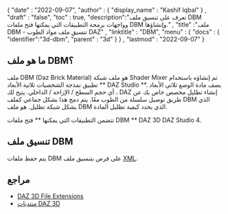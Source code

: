 {
  "date" : "2022-09-07",
  "author" : {
    "display_name" : "Kashif Iqbal"
} ,
  "draft" : "false",
  "toc" : true,
  "description":"تعرف على تنسيق ملف DBM وواجهات برمجة التطبيقات التي يمكنها فتح ملفات DBM وإنشاؤها." ,
  "title" :"ملف DBM - تنسيق ملف مواد الطوب DAZ" ,
  "linktitle" : "DBM",
  "menu" : {
    "docs" : {
      "identifier":"3d-dbm",
      "parent" : "3d"
}
} ,
  "lastmod" : "2022-09-07"
}

## ما هو ملف DBM؟

ملف DBM (Daz Brick Material) هو ملف شبكة Shader Mixer تم إنشاؤه باستخدام تطبيق نمذجة الشخصيات ثلاثية الأبعاد ** DAZ Studio **. يصف مادة الوضع ثلاثي الأبعاد ، أي حجم السطح / الإزاحة / الداخلي. يتيح لك DAZ إنشاء تظليل مخصص خاص بك عن طريق توصيل سلسلة من الطوب معًا. يتم دمج هذا بشكل جماعي كملف DBM الذي يشكل شبكة تظليل. هو ملف DBM الذي يحدد كيفية تظليل المادة.

تتضمن التطبيقات التي يمكنها ** فتح ملفات DBM ** DAZ 3D DAZ Studio 4.

## تنسيق ملف DBM

يتم حفظ ملفات DBM على قرص بتنسيق ملف [XML](/ar/web/xml/).

## مراجع

* [DAZ 3D File Extensions](http://docs.daz3d.com/doku.php/public/software/dazstudio/4/referenceguide/tech_articles/file_extensions/start)
* [منتديات DAZ 3D](https://www.daz3d.com/forums/)

